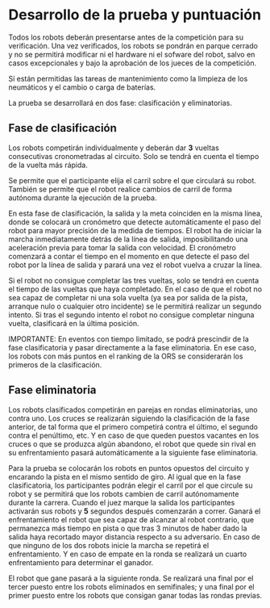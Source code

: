 # Desarrollo de la prueba y puntuación

Todos los robots deberán presentarse antes de la competición para su verificación. Una vez verificados, los robots se pondrán en parque cerrado y no se permitirá modificar ni el hardware ni el sofware del robot, salvo en casos excepcionales y bajo la aprobación de los jueces de la competición.

Sí están permitidas las tareas de mantenimiento como la limpieza de los neumáticos y el cambio o carga de baterías.

La prueba se desarrollará en dos fase: clasificación y eliminatorias.

## Fase de clasificación

Los robots competirán individualmente y deberán dar **3** vueltas consecutivas cronometradas al circuito. Solo se tendrá en cuenta el tiempo de la vuelta más rápida.

Se permite que el participante elija el carril sobre el que circulará su robot. También se permite que el robot realice cambios de carril de forma autónoma durante la ejecución de la prueba.

En esta fase de clasificación, la salida y la meta coinciden en la misma línea, donde se colocará un cronómetro que detecte automáticamente el paso del robot para mayor precisión de la medida de tiempos. El robot ha de iniciar la marcha inmediatamente detrás de la línea de salida, imposibilitando una aceleración previa para tomar la salida con velocidad. El cronómetro comenzará a contar el tiempo en el momento en que detecte el paso del robot por la línea de salida y parará una vez el robot vuelva a cruzar la línea.

Si el robot no consigue completar las tres vueltas, solo se tendrá en cuenta el tiempo de las vueltas que haya completado. En el caso de que el robot no sea capaz de completar ni una sola vuelta (ya sea por salida de la pista, arranque nulo o cualquier otro incidente) se le permitirá realizar un segundo intento. Si tras el segundo intento el robot no consigue completar ninguna vuelta, clasificará en la última posición.

IMPORTANTE: En eventos con tiempo limitado, se podrá prescindir de la fase clasificatoria y pasar directamente a la fase eliminatoria. En ese caso, los robots con más puntos en el ranking de la ORS se considerarán los primeros de la clasificación.

## Fase eliminatoria

Los robots clasificados competirán en parejas en rondas eliminatorias, uno contra uno. Los cruces se realizarán siguiendo la clasificación de la fase anterior, de tal forma que el primero competirá contra el último, el segundo contra el penúltimo, etc. Y en caso de que queden puestos vacantes en los cruces o que se produzca algún abandono, el robot que quede sin rival en su enfrentamiento pasará automáticamente a la siguiente fase eliminatoria.

Para la prueba se colocarán los robots en puntos opuestos del circuito y encarando la pista en el mismo sentido de giro. Al igual que en la fase clasificatoria, los participantes podrán elegir el carril por el que circule su robot y se permitirá que los robots cambien de carril autónomamente durante la carrera. Cuando el juez marque la salida los participantes activarán sus robots y **5** segundos después comenzarán a correr. Ganará el enfrentamiento el robot que sea capaz de alcanzar al robot contrario, que permanezca más tiempo en pista o que tras 3 minutos de haber dado la salida haya recortado mayor distancia respecto a su adversario. En caso de que ninguno de los dos robots inicie la marcha se repetirá el enfrentamiento. Y en caso de empate en la ronda se realizará un cuarto enfrentamiento para determinar el ganador.

El robot que gane pasará a la siguiente ronda. Se realizará una final por el tercer puesto entre los robots eliminados en semifinales; y una final por el primer puesto entre los robots que consigan ganar todas las rondas previas.
